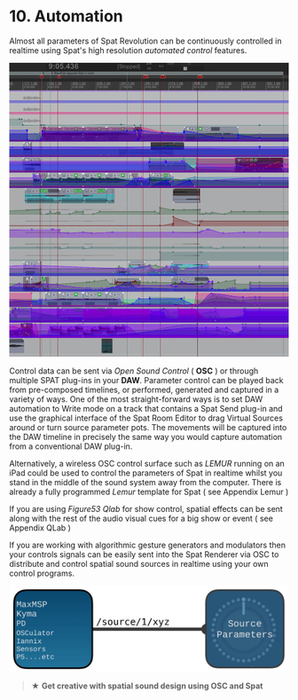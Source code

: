 # 10. Automation

Almost all parameters of Spat Revolution can be continuously controlled in realtime using Spat's high resolution _automated control_ features.

![](../../include/SpatRevolution_UserGuide_-185.jpg)

Control data can be sent via _Open Sound Control_ ( **OSC** ) or through multiple SPAT
plug-ins in your **DAW**. Parameter control can be played back from pre-composed
timelines, or performed, generated and captured in a variety of ways. One of the
most straight-forward ways is to set DAW automation to Write mode on a track that
contains a Spat Send plug-in and use the graphical interface of the Spat Room Editor to drag Virtual Sources around or turn source parameter pots. The movements
will be captured into the DAW timeline in precisely the same way you would capture automation from a conventional DAW plug-in.

Alternatively, a wireless OSC control surface such as _LEMUR_ running on an iPad
could be used to control the parameters of Spat in realtime whilst you stand in the
middle of the sound system away from the computer. There is already a fully programmed _Lemur_ template for Spat ( see Appendix Lemur )

If you are using _Figure53 Qlab_ for show control, spatial effects can be sent along
with the rest of the audio visual cues for a big show or event ( see Appendix QLab )

If you are working with algorithmic gesture generators and modulators then your
controls signals can be easily sent into the Spat Renderer via OSC to distribute and
control spatial sound sources in realtime using your own control programs.

![](../../include/SpatRevolution_UserGuide_-187.jpg)

> ★ **Get creative with spatial sound design using OSC and Spat**

